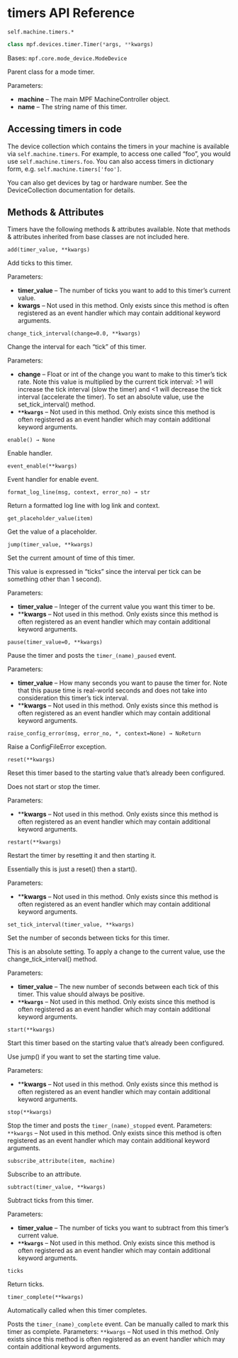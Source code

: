 # timers API Reference

`self.machine.timers.*`

``` python
class mpf.devices.timer.Timer(*args, **kwargs)
```

Bases: `mpf.core.mode_device.ModeDevice`

Parent class for a mode timer.

Parameters:

* **machine** – The main MPF MachineController object.
* **name** – The string name of this timer.

## Accessing timers in code

The device collection which contains the timers in your machine is available via `self.machine.timers`. For example, to access one called “foo”, you would use `self.machine.timers.foo`. You can also access timers in dictionary form, e.g. `self.machine.timers['foo']`.

You can also get devices by tag or hardware number. See the DeviceCollection documentation for details.

## Methods & Attributes

Timers have the following methods & attributes available. Note that methods & attributes inherited from base classes are not included here.

`add(timer_value, **kwargs)`

Add ticks to this timer.

Parameters:

* **timer_value** – The number of ticks you want to add to this timer’s current value.
* **kwargs** – Not used in this method. Only exists since this method is often registered as an event handler which may contain additional keyword arguments.

`change_tick_interval(change=0.0, **kwargs)`

Change the interval for each “tick” of this timer.

Parameters:

* **change** – Float or int of the change you want to make to this timer’s tick rate. Note this value is multiplied by the current tick interval: >1 will increase the tick interval (slow the timer) and <1 will decrease the tick interval (accelerate the timer). To set an absolute value, use the set_tick_interval() method.
* **`**kwargs`** – Not used in this method. Only exists since this method is often registered as an event handler which may contain additional keyword arguments.

`enable() → None`

Enable handler.

`event_enable(**kwargs)`

Event handler for enable event.

`format_log_line(msg, context, error_no) → str`

Return a formatted log line with log link and context.

`get_placeholder_value(item)`

Get the value of a placeholder.

`jump(timer_value, **kwargs)`

Set the current amount of time of this timer.

This value is expressed in “ticks” since the interval per tick can be something other than 1 second).

Parameters:

* **timer_value** – Integer of the current value you want this timer to be.
* ****kwargs** – Not used in this method. Only exists since this method is often registered as an event handler which may contain additional keyword arguments.

`pause(timer_value=0, **kwargs)`

Pause the timer and posts the `timer_(name)_paused` event.

Parameters:

* **timer_value** – How many seconds you want to pause the timer for. Note that this pause time is real-world seconds and does not take into consideration this timer’s tick interval.
* ****kwargs** – Not used in this method. Only exists since this method is often registered as an event handler which may contain additional keyword arguments.

`raise_config_error(msg, error_no, *, context=None) → NoReturn`

Raise a ConfigFileError exception.

`reset(**kwargs)`

Reset this timer based to the starting value that’s already been configured.

Does not start or stop the timer.

Parameters:

* ****kwargs** – Not used in this method. Only exists since this method is often registered as an event handler which may contain additional keyword arguments.

`restart(**kwargs)`

Restart the timer by resetting it and then starting it.

Essentially this is just a reset() then a start().

Parameters:

* ****kwargs** – Not used in this method. Only exists since this method is often registered as an event handler which may contain additional keyword arguments.

`set_tick_interval(timer_value, **kwargs)`

Set the number of seconds between ticks for this timer.

This is an absolute setting. To apply a change to the current value, use the change_tick_interval() method.

Parameters:

* **timer_value** – The new number of seconds between each tick of this timer. This value should always be positive.
* **`**kwargs`** – Not used in this method. Only exists since this method is often registered as an event handler which may contain additional keyword arguments.

`start(**kwargs)`

Start this timer based on the starting value that’s already been configured.

Use jump() if you want to set the starting time value.

Parameters:

* ****kwargs** – Not used in this method. Only exists since this method is often registered as an event handler which may contain additional keyword arguments.

`stop(**kwargs)`

Stop the timer and posts the `timer_(name)_stopped` event.
Parameters:	`**kwargs` – Not used in this method. Only exists since this method is often registered as an event handler which may contain additional keyword arguments.

`subscribe_attribute(item, machine)`

Subscribe to an attribute.

`subtract(timer_value, **kwargs)`

Subtract ticks from this timer.

Parameters:

* **timer_value** – The number of ticks you want to subtract from this timer’s current value.
* **`**kwargs`** – Not used in this method. Only exists since this method is often registered as an event handler which may contain additional keyword arguments.

`ticks`

Return ticks.

`timer_complete(**kwargs)`

Automatically called when this timer completes.

Posts the `timer_(name)_complete` event. Can be manually called to mark this timer as complete.
Parameters:	`**kwargs` – Not used in this method. Only exists since this method is often registered as an event handler which may contain additional keyword arguments.
